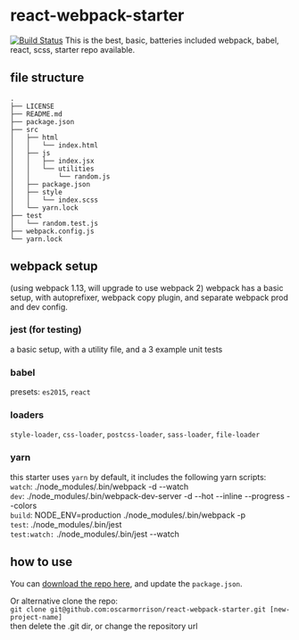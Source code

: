 # react-webpack-starter
[![Build Status](https://travis-ci.org/oscarmorrison/react-webpack-starter.svg?branch=master)](https://travis-ci.org/oscarmorrison/react-webpack-starter)
This is the best, basic, batteries included webpack, babel, react, scss,
starter repo available.

## file structure
```
.
├── LICENSE
├── README.md
├── package.json
├── src
│   ├── html
│   │   └── index.html
│   ├── js
│   │   ├── index.jsx
│   │   └── utilities
│   │       └── random.js
│   ├── package.json
│   ├── style
│   │   └── index.scss
│   └── yarn.lock
├── test
│   └── random.test.js
├── webpack.config.js
└── yarn.lock
```

## webpack setup
(using webpack 1.13, will upgrade to use webpack 2)
webpack has a basic setup, with autoprefixer, webpack copy plugin,
and separate webpack prod and dev config.

### jest (for testing)
a basic setup, with a utility file, and a 3 example unit tests

### babel
presets: `es2015`, `react`

### loaders
`style-loader`, `css-loader`, `postcss-loader`, `sass-loader`,
`file-loader`

### yarn 
this starter uses `yarn` by default, it includes the following yarn scripts:  
`watch`: ./node_modules/.bin/webpack -d --watch  
`dev`: ./node_modules/.bin/webpack-dev-server -d --hot --inline --progress --colors  
`build`: NODE_ENV=production ./node_modules/.bin/webpack -p  
`test`:  ./node_modules/.bin/jest  
`test:watch:`  ./node_modules/.bin/jest --watch  

## how to use
You can [download the repo here](https://github.com/oscarmorrison/react-webpack-starter/archive/master.zip), and update the `package.json`.

Or alternative clone the repo:  
`git clone git@github.com:oscarmorrison/react-webpack-starter.git [new-project-name]`  
then delete the .git dir, or change the repository url
